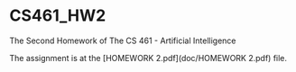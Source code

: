 # CS461_HW2
The Second Homework of The CS 461 - Artificial Intelligence

The assignment is at the [HOMEWORK 2.pdf](doc/HOMEWORK 2.pdf) file.
